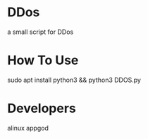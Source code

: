 # DDos
a small script for DDos
# How To Use
sudo apt install python3 &&
 python3 DDOS.py
# Developers
alinux
appgod
